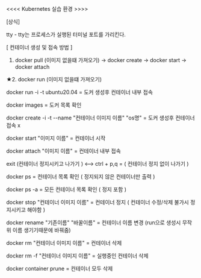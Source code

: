 <<<< Kubernetes 실습 환경 >>>>

[상식] 

tty - tty는 프로세스가 실행된 터미널 포트를 가리킨다.

[ 컨테이너 생성 및 접속 방법 ]

  1. docker pull (이미지 없을떄 가져오기) -> docker create -> docker start -> docker attach 

★2. docker run (이미지 없을떄 가져오기)  

docker run -i -t ubuntu20.04 = 도커 생성후 컨테이너 내부 접속

docker images = 도커 목록 확인

docker create -i -t --name "컨테이너 이미지 이름" "os명" = 도커 생성후 컨테이너 접속 x

docker start "이미지 이름" = 컨테이너 시작  

docker attach "이미지 이름" = 컨테이너 내부 접속

exit (컨테이너 정지시키고 나가기 )  <--> ctrl + p,q =  ( 컨테이너 정지 없이 나가기 )

docker ps = 컨테이너 목록 확인 ( 정지되지 않은 컨테이너만 출력 )

docker ps -a = 모든 컨테이너 목록 확인 ( 정지 포함 )

docker stop "컨테이너 이미지 이름" = 컨테이너 정지 ( 컨테이너 수정/삭제 불가시 정지시키고 해야함 )

docker rename "기존이름" "바꿀이름" = 컨테이너 이름 변경 (run으로 생성시 무작위 이름 생기기때문에 바꿔줌)

docker rm "컨테이너 이미지 이름" = 컨테이너 삭제

docker rm -f "컨테이너 이미지 이름" = 실행중인 컨테이너 삭제

docker container prune = 컨테이너 모두 삭제














